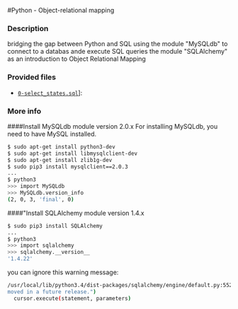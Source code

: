 #Python - Object-relational mapping
### Description 
bridging the gap between Python and SQL using 
    the module "MySQLdb" to connect to a databas ande execute SQL queries 
    the module "SQLAlchemy"  as an introduction to Object Relational Mapping

### Provided files
   * [`0-select_states.sql`](./provided/0-select_states.sql)]:
### More info
####Install MySQLdb module version 2.0.x
For installing MySQLdb, you need to have MySQL installed.
```bash
$ sudo apt-get install python3-dev
$ sudo apt-get install libmysqlclient-dev
$ sudo apt-get install zlib1g-dev
$ sudo pip3 install mysqlclient==2.0.3
...
$ python3
>>> import MySQLdb
>>> MySQLdb.version_info 
(2, 0, 3, 'final', 0)
```

####"Install SQLAlchemy module version 1.4.x
```bash
$ sudo pip3 install SQLAlchemy
...
$ python3
>>> import sqlalchemy
>>> sqlalchemy.__version__ 
'1.4.22'
```

you can ignore  this warning message:
```bash 
/usr/local/lib/python3.4/dist-packages/sqlalchemy/engine/default.py:552: Warning: (1681, "'@@SESSION.GTID_EXECUTED' is deprecated and will be re
moved in a future release.")                                                                                                        
  cursor.execute(statement, parameters)  
```
